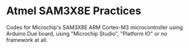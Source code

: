 # Atmel SAM3X8E Practices

Codes for Microchip's SAM3X8E ARM Cortex-M3 microcontroller using Arduino Due board, using "Microchip Studio", "Platform IO" or no framework at all. 
